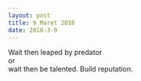```yaml
---
layout: post
title: 9 Maret 2018
date: 2018-3-9
---
```

Wait then leaped by predator  
or  
wait then be talented. Build reputation.